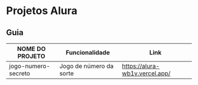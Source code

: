# Projetos Alura


## Guia
 | NOME DO PROJETO           |Funcionalidade         |Link                          |
 |---------------------------|-----------------------|------------------------------|
 | jogo-numero-secreto       |Jogo de número da sorte|https://alura-wb1v.vercel.app/|


